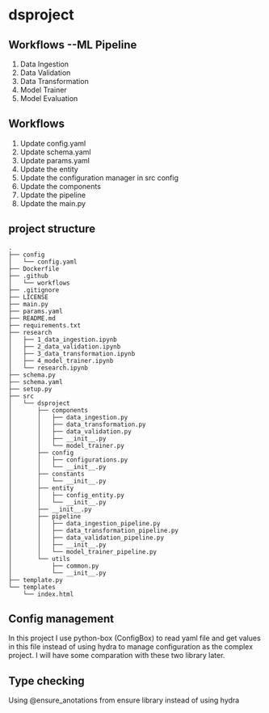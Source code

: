 # dsproject

## Workflows --ML Pipeline

1. Data Ingestion
2. Data Validation
3. Data Transformation
4. Model Trainer
5. Model Evaluation

## Workflows

1. Update config.yaml
2. Update schema.yaml
3. Update params.yaml
4. Update the entity
5. Update the configuration manager in src config
6. Update the components
7. Update the pipeline
8. Update the main.py

## project structure

```plaintext
.
├── config
│   └── config.yaml
├── Dockerfile
├── .github
│   └── workflows
├── .gitignore
├── LICENSE
├── main.py
├── params.yaml
├── README.md
├── requirements.txt
├── research
│   ├── 1_data_ingestion.ipynb
│   ├── 2_data_validation.ipynb
│   ├── 3_data_transformation.ipynb
│   ├── 4_model_trainer.ipynb
│   └── research.ipynb
├── schema.py
├── schema.yaml
├── setup.py
├── src
│   └── dsproject
│       ├── components
│       │   ├── data_ingestion.py
│       │   ├── data_transformation.py
│       │   ├── data_validation.py
│       │   ├── __init__.py
│       │   └── model_trainer.py
│       ├── config
│       │   ├── configurations.py
│       │   └── __init__.py
│       ├── constants
│       │   └── __init__.py
│       ├── entity
│       │   ├── config_entity.py
│       │   └── __init__.py
│       ├── __init__.py
│       ├── pipeline
│       │   ├── data_ingestion_pipeline.py
│       │   ├── data_transformation_pipeline.py
│       │   ├── data_validation_pipeline.py
│       │   ├── __init__.py
│       │   └── model_trainer_pipeline.py
│       └── utils
│           ├── common.py
│           └── __init__.py
├── template.py
└── templates
    └── index.html
```    

## Config management
In this project I use python-box (ConfigBox) to read yaml file and get values in this file instead of using hydra to manage configuration as the complex project. I will have some comparation with these two library later.

## Type checking 
Using @ensure_anotations from ensure library instead of using hydra